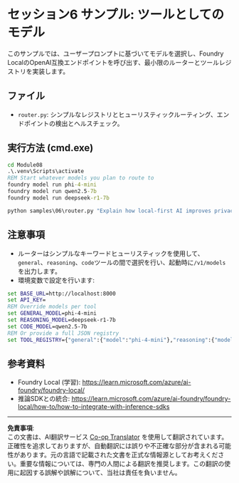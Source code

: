 <!--
CO_OP_TRANSLATOR_METADATA:
{
  "original_hash": "7f0c6af41a1ae2c5a770c8170da8bd6e",
  "translation_date": "2025-09-30T23:35:03+00:00",
  "source_file": "Module08/samples/06/README.md",
  "language_code": "ja"
}
-->
# セッション6 サンプル: ツールとしてのモデル

このサンプルでは、ユーザープロンプトに基づいてモデルを選択し、Foundry LocalのOpenAI互換エンドポイントを呼び出す、最小限のルーターとツールレジストリを実装します。

## ファイル
- `router.py`: シンプルなレジストリとヒューリスティックルーティング、エンドポイントの検出とヘルスチェック。

## 実行方法 (cmd.exe)
```cmd
cd Module08
.\.venv\Scripts\activate
REM Start whatever models you plan to route to
foundry model run phi-4-mini
foundry model run qwen2.5-7b
foundry model run deepseek-r1-7b

python samples\06\router.py "Explain how local-first AI improves privacy in two sentences."
```

## 注意事項
- ルーターはシンプルなキーワードヒューリスティックを使用して、`general`、`reasoning`、`code`ツールの間で選択を行い、起動時に`/v1/models`を出力します。
- 環境変数で設定を行います:
```cmd
set BASE_URL=http://localhost:8000
set API_KEY=
REM Override models per tool
set GENERAL_MODEL=phi-4-mini
set REASONING_MODEL=deepseek-r1-7b
set CODE_MODEL=qwen2.5-7b
REM Or provide a full JSON registry
set TOOL_REGISTRY={"general":{"model":"phi-4-mini"},"reasoning":{"model":"deepseek-r1-7b"},"code":{"model":"qwen2.5-7b"}}
```

## 参考資料
- Foundry Local (学習): https://learn.microsoft.com/azure/ai-foundry/foundry-local/
- 推論SDKとの統合: https://learn.microsoft.com/azure/ai-foundry/foundry-local/how-to/how-to-integrate-with-inference-sdks

---

**免責事項**:  
この文書は、AI翻訳サービス [Co-op Translator](https://github.com/Azure/co-op-translator) を使用して翻訳されています。正確性を追求しておりますが、自動翻訳には誤りや不正確な部分が含まれる可能性があります。元の言語で記載された文書を正式な情報源としてお考えください。重要な情報については、専門の人間による翻訳を推奨します。この翻訳の使用に起因する誤解や誤解について、当社は責任を負いません。